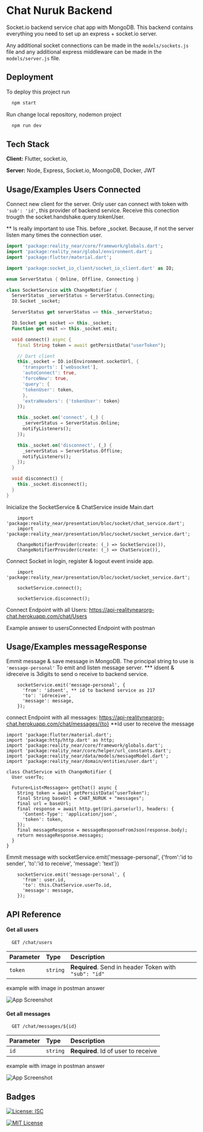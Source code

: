 
# Chat Nuruk Backend

Socket.io backend service chat app with MongoDB. This backend contains everything you need to set up an express + socket.io server.

Any additional socket connections can be made in the ```models/sockets.js``` file and any additional express middleware can be made in the ```models/server.js``` file.


## Deployment

To deploy this project run

```bash
  npm start
```

Run change local repository, nodemon project

```bash
  npm run dev
```


## Tech Stack

**Client:** Flutter, socket.io, 

**Server:** Node, Express, Socket.io, MoongoDB, Docker, JWT


## Usage/Examples Users Connected

Connect new client for the server. 
Only user can connect with token with ``'sub': 'id'``, this provider of backend service.
Receive this conection trougth the socket.handshake.query.tokenUser.

** Is really important to use This. before _socket. 
Because, if not the server listen many times the connection user.


```dart
import 'package:reality_near/core/framework/globals.dart';
import 'package:reality_near/global/environment.dart';
import 'package:flutter/material.dart';

import 'package:socket_io_client/socket_io_client.dart' as IO;

enum ServerStatus { Online, Offline, Connecting }

class SocketService with ChangeNotifier {
  ServerStatus _serverStatus = ServerStatus.Connecting;
  IO.Socket _socket;

  ServerStatus get serverStatus => this._serverStatus;

  IO.Socket get socket => this._socket;
  Function get emit => this._socket.emit;

  void connect() async {
    final String token = await getPersistData("userToken");

    // Dart client
    this._socket = IO.io(Environment.socketUrl, {
      'transports': ['websocket'],
      'autoConnect': true,
      'forceNew': true,
      'query': {
      'tokenUser': token,
      },
      'extraHeaders': {'tokenUser': token}
    });

    this._socket.on('connect', (_) {
      _serverStatus = ServerStatus.Online;
      notifyListeners();
    });

    this._socket.on('disconnect', (_) {
      _serverStatus = ServerStatus.Offline;
      notifyListeners();
    });
  }

  void disconnect() {
    this._socket.disconnect();
  }
}

```
Inicialize the SocketService & ChatService inside Main.dart

```Flutter
    import 'package:reality_near/presentation/bloc/socket/chat_service.dart';
    import 'package:reality_near/presentation/bloc/socket/socket_service.dart';
    
    ChangeNotifierProvider(create: (_) => SocketService()),
    ChangeNotifierProvider(create: (_) => ChatService()),

```
Connect Socket in login, register & logout event inside app.

```Flutter
    import 'package:reality_near/presentation/bloc/socket/socket_service.dart';
    
    socketService.connect();

    socketService.disconnect();

```

Connect Endpoint with all Users:
https://api-realitynearorg-chat.herokuapp.com/chat/Users

Example answer to usersConnected Endpoint with postman



## Usage/Examples messageResponse

Emmit message & save message in MongoDB. 
The principal string to use is ``'message-personal'`` To emit and listen message server.
*** idsent & idreceive is 3digits to send o receive to backend service.

```Flutter
    socketService.emit('message-personal', {
      'from': 'idsent', ** id to backend service as 217
      'to': 'idreceive',
      'message': message,
    });

```

connect Endpoint with all messages:
https://api-realitynearorg-chat.herokuapp.com/chat/messages/{to}
**Id user to receive the message

```Flutter
import 'package:flutter/material.dart';
import 'package:http/http.dart' as http;
import 'package:reality_near/core/framework/globals.dart';
import 'package:reality_near/core/helper/url_constants.dart';
import 'package:reality_near/data/models/messageModel.dart';
import 'package:reality_near/domain/entities/user.dart';

class ChatService with ChangeNotifier {
  User userTo;

  Future<List<Message>> getChat() async {
    String token = await getPersistData("userToken");
    final String baseUrl = CHAT_NURUK + "messages";
    final url = baseUrl;
    final response = await http.get(Uri.parse(url), headers: {
      'Content-Type': 'application/json',
      'token': token,
    });
    final messageResponse = messageResponseFromJson(response.body);
    return messageResponse.messages;
  }
}

```

Emmit message with socketService.emit('message-personal', {'from':'id to sender', 'to':'id to receive', 'message': 'text'})

```Flutter
    socketService.emit('message-personal', {
      'from': user.id,
      'to': this.ChatService.userTo.id,
      'message': message,
    });
```

## API Reference

#### Get all users

```http
  GET /chat/users
```

| Parameter | Type     | Description                |
| :-------- | :------- | :------------------------- |
| `token`   | `string` | **Required**. Send in header Token with ``"sub": "id"`` |

example with image in postman answer

![App Screenshot](https://github.com/RealityNearFoundation2022/chatNurukBackend/blob/main/assets/users.png)

#### Get all messages

```http
  GET /chat/messages/${id}
```

| Parameter | Type     | Description                         |
| :-------- | :------- | :--------------------------------   |
| `id`      | `string` | **Required**. Id of user to receive |

example with image in postman answer

![App Screenshot](https://github.com/RealityNearFoundation2022/chatNurukBackend/blob/main/assets/message.png)
## Badges

[![License: ISC](https://img.shields.io/badge/License-ISC-blue.svg)](https://opensource.org/licenses/ISC)

[![MIT License](https://img.shields.io/badge/License-MIT-green.svg)](https://choosealicense.com/licenses/mit/)


